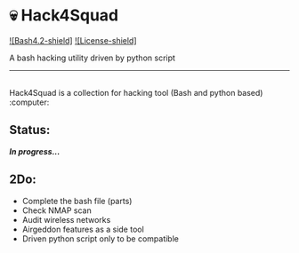 # :skull: Hack4Squad
[![Bash4.2-shield]](http://tldp.org/LDP/abs/html/bashver4.html#AEN21220) [![License-shield]](https://raw.githubusercontent.com/KMx404/Hack4Squad/master/LICENSE.md) 



A bash hacking utility driven by python script 
<hr> <br />
Hack4Squad is a collection for hacking tool (Bash and python based) :computer: <br />





## Status: 
<b><i>In progress...</i></b>


## 2Do: 
* Complete the bash file (parts) 
* Check NMAP scan 
* Audit wireless networks 
* Airgeddon features as a side tool 
* Driven python script only to be compatible 

<br />


